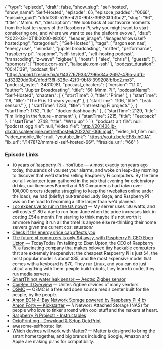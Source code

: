 {
  "type": "episode",
  "draft": false,
  "show_slug": "self-hosted",
  "show_name": "Self-Hosted",
  "episode": 66,
  "episode_padded": "0066",
  "episode_guid": "dfddf36f-528e-42f0-9bf8-399208fbfbc2",
  "slug": "66",
  "title": "Mmm. Pi.",
  "description": "We look back at our favorite moments from the last ten years of the Raspberry Pi, why you might want to start considering one, and where we want to see the platform evolve.",
  "date": "2022-03-10T11:00:00-08:00",
  "header_image": "/images/shows/self-hosted.png",
  "categories": [
    "Self-Hosted"
  ],
  "tags": [
    "argon eon nas",
    "energy use",
    "heimdall",
    "jupiter broadcasting",
    "matter",
    "performance",
    "raspberry pi",
    "raspbmc",
    "self-hosted",
    "self-hosting podcast",
    "transcoding",
    "z-wave",
    "zigbee"
  ],
  "hosts": [
    "alex",
    "chris"
  ],
  "guests": [],
  "sponsors": [
    "linode.com-ssh",
    "tailscale.com-ssh"
  ],
  "podcast_duration": "00:47:39",
  "podcast_file": "https://aphid.fireside.fm/d/1437767933/7296e34a-2697-479a-adfb-ad32329dd0b0/dfddf36f-528e-42f0-9bf8-399208fbfbc2.mp3",
  "podcast_bytes": 34310081,
  "podcast_chapters": {
    "version": "1.1.0",
    "author": "Jupiter Broadcasting",
    "title": "66: Mmm. Pi.",
    "podcastName": "Self-Hosted",
    "chapters": [
      {
        "startTime": 0,
        "title": "Prime"
      },
      {
        "startTime": 119,
        "title": "The Pi is 10 years young!"
      },
      {
        "startTime": 1106,
        "title": "Leak sensors"
      },
      {
        "startTime": 1233,
        "title": "Interesting Pi projects"
      },
      {
        "startTime": 1782,
        "title": "docker dashboards"
      },
      {
        "startTime": 2129,
        "title": "I'm living in the future - moment"
      },
      {
        "startTime": 2215,
        "title": "Feedback"
      },
      {
        "startTime": 2748,
        "title": "Wrap up"
      }
    ]
  },
  "podcast_alt_file": null,
  "podcast_ogg_file": null,
  "video_file": "http://201406.jb-dl.cdn.scaleengine.net/selfhosted/2022/sh-066.mp4",
  "video_hd_file": null,
  "video_mobile_file": null,
  "youtube_link": "https://youtu.be/elEF8xihCUA",
  "jb_url": "/147872/mmm-pi-self-hosted-66/",
  "fireside_url": "/66"
}


### Episode Links

  * [10 years of Raspberry Pi - YouTube](https://www.youtube.com/watch?v=eiwm5TMHIy8 "10 years of Raspberry Pi - YouTube") — Almost exactly ten years ago today, thousands of you set your alarms, and woke on leap-day morning to discover that we’d started selling Raspberry Pi computers. By the time our all-volunteer team gathered in the pub that evening for celebratory drinks, our licensees Farnell and RS Components had taken over 100,000 orders (despite struggling to keep their websites online under the load); we had (briefly) out-trended Lady Gaga; and Raspberry Pi was on the road to becoming a little larger than we’d planned.
  * [Too expensive to run in the UK now?!](https://old.reddit.com/r/PleX/comments/t8u3x7/too_expensive_to_run_in_the_uk_now/ "Too expensive to run in the UK now?!") — My server uses 136 watts, and will costs £1.80 a day to run from June when the price increases kick in costing £54 a month. I'm starting to think maybe it's not worth it anymore having it run all the time! Is anyone else re-thinking their home servers given the current cost situation?
  * [Check if the energy price cap affects you](https://www.ofgem.gov.uk/information-consumers/energy-advice-households/check-if-energy-price-cap-affects-you "Check if the energy price cap affects you")
  * [The future of computers is only $4 away, with Raspberry Pi CEO Eben Upton](https://www.theverge.com/22966155/raspberry-pi-ceo-interview-eben-upton-computer-chip-shortage-diy "The future of computers is only $4 away, with Raspberry Pi CEO Eben Upton") — TodayToday I’m talking to Eben Upton, the CEO of Raspberry Pi, a fascinating company that makes beloved tiny hackable computers that are extremely inexpensive: the cheapest Raspberry Pi is just $4, the most popular model is about $35, and the most expensive model that comes with a keyboard is $70. They run Linux, and you can do just about anything with them: people build robots, they learn to code, they run media servers.
  * [SmartThings water leak sensor — Aeotec Zigbee sensor](https://aeotec.com/smartthings/water-leak-sensor.html "SmartThings water leak sensor — Aeotec Zigbee sensor")
  * [ConBee II Overview](https://phoscon.de/en/conbee2 "ConBee II Overview") — Unites Zigbee devices of many vendors
  * [OSMC](https://osmc.tv/ "OSMC") — OSMC is a free and open source media center built for the people, by the people. 
  * [Argon EON: 4-Bay Network Storage powered by Raspberry Pi 4 by Argon Forty — Kickstarter](https://www.kickstarter.com/projects/argonforty/argon-eon-4-bay-network-storage-powered-by-raspberry-pi-4 "Argon EON: 4-Bay Network Storage powered by Raspberry Pi 4 by Argon Forty — Kickstarter") — A Network Attached Storage (NAS) for people who love to tinker around with cool stuff and the makers at heart.
  * [Raspberry Pi Projects - Instructables](https://www.instructables.com/Raspberry-Pi-Projects/ "Raspberry Pi Projects - Instructables")
  * [OctoPrint.org - Download & Setup OctoPrint](https://octoprint.org/download/ "OctoPrint.org - Download & Setup OctoPrint")
  * [awesome-selfhosted list](https://github.com/awesome-selfhosted/awesome-selfhosted/blob/master/README.md#personal-dashboards "awesome-selfhosted list")
  * [Which devices will work with Matter?](https://www.cnet.com/home/smart-home/dozens-of-brands-pledge-support-for-matter-at-ces-2022/ "Which devices will work with Matter?") — Matter is designed to bring the smart home together, and big brands including Google, Amazon and Apple are making plans for compatibility.


